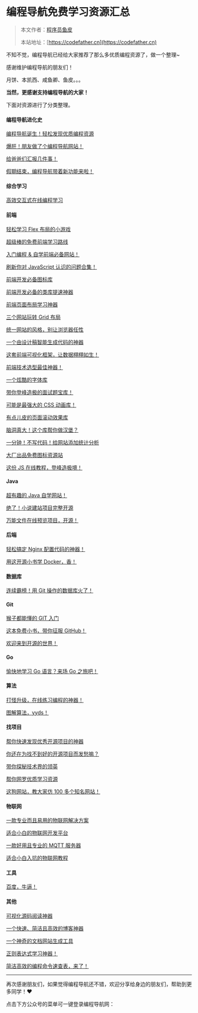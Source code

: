 # 编程导航免费学习资源汇总

> 本文作者：[程序员鱼皮](https://yuyuanweb.feishu.cn/wiki/Abldw5WkjidySxkKxU2cQdAtnah)
>
> 本站地址：[https://codefather.cn](https://codefather.cn)

不知不觉，编程导航已经给大家推荐了那么多优质编程资源了，做一个整理~

感谢维护编程导航的朋友们！

月饼、本凯西、咸鱼卿、鱼皮。。。

**当然，更感谢支持编程导航的大家！**

下面对资源进行了分类整理。

#### 编程导航进化史

[编程导航诞生！轻松发现优质编程资源](http://mp.weixin.qq.com/s?__biz=Mzg2NjU1MjU5Ng==&mid=2247483737&idx=1&sn=142847b292c06e40f58488cd52eef499&chksm=ce485f22f93fd634ca915f789bf865bcd964cf5f6222cf80291d80c413a0619234746bccd32c&scene=21#wechat_redirect)

[爆肝！朋友做了个编程导航网站！](http://mp.weixin.qq.com/s?__biz=Mzg2NjU1MjU5Ng==&mid=2247484304&idx=2&sn=46557a0ca488cfe3b0848ebf3602a04d&chksm=ce485debf93fd4fd0cb08da5ce6db3547020778b40214d3f1d6115339c897c62c96de2432d6b&scene=21#wechat_redirect)

[给爸爸们汇报几件事！](http://mp.weixin.qq.com/s?__biz=Mzg2NjU1MjU5Ng==&mid=2247484561&idx=1&sn=df9d06d7e4a76fbe44be7dba6a1009ee&chksm=ce485aeaf93fd3fcfc90d488ddbad1cf2564d915135ca19ae17ca3372ecd0c6721be187f581a&scene=21#wechat_redirect)

[假期结束，编程导航带着新功能来啦！](http://mp.weixin.qq.com/s?__biz=Mzg2NjU1MjU5Ng==&mid=2247484831&idx=1&sn=5e095bf053cfcd7c3dbd106b4960ef9b&chksm=ce485be4f93fd2f24c107489ccb1176621f34be6b2c0a6e988417f6094460e6bd9c2d1342797&scene=21#wechat_redirect)

#### 综合学习

[高效交互式在线编程学习](http://mp.weixin.qq.com/s?__biz=Mzg2NjU1MjU5Ng==&mid=2247483940&idx=1&sn=3f5d3e5ec5f210e70afaeceec4b3e22a&chksm=ce485c5ff93fd549164d8809112698f4147d80fd94bd6798532b9dee5e7b2df1d2d7085d0fca&scene=21#wechat_redirect)

#### 前端

[轻松学习 Flex 布局的小游戏](http://mp.weixin.qq.com/s?__biz=Mzg2NjU1MjU5Ng==&mid=2247483761&idx=1&sn=613cdbb481b1bc4db9acede93e8e0473&chksm=ce485f0af93fd61ca11421e89356608194e3e9c6a89a9d0cf5233e4bd266df3a8d43f73e042a&scene=21#wechat_redirect)

[超级棒的免费前端学习路线](http://mp.weixin.qq.com/s?__biz=Mzg2NjU1MjU5Ng==&mid=2247483773&idx=1&sn=545648e9b8a1fc5dfbf547356e422437&chksm=ce485f06f93fd61001e6aea9dfdcfe5c3044406ff49e81d42f39f2f0fe85832537fbfc57ef5b&scene=21#wechat_redirect)

[入门编程 & 自学前端必备网站！](http://mp.weixin.qq.com/s?__biz=Mzg2NjU1MjU5Ng==&mid=2247483805&idx=1&sn=84751162193f1b5f413f11847779a81a&chksm=ce485fe6f93fd6f0730f4e7e63f19bf55894a4929697b8c28a72458ec87f1a12f4f120ec3759&scene=21#wechat_redirect)

[刷新你对 JavaScript 认识的问题合集！](http://mp.weixin.qq.com/s?__biz=Mzg2NjU1MjU5Ng==&mid=2247483879&idx=1&sn=7b5e7a41d009f89ecd80e5624542da8d&chksm=ce485f9cf93fd68a43c1fb7454856096052793d87111a5747bcebe71cdc15d5bdbabadc15f88&scene=21#wechat_redirect)

[前端开发必备图标库](http://mp.weixin.qq.com/s?__biz=Mzg2NjU1MjU5Ng==&mid=2247483955&idx=1&sn=d91f059e4153880d1daf2939c43c708b&chksm=ce485c48f93fd55e1cb8d244701e101aac1470c4b44a3d53b3d054bdc8ef877cf761314c8ce1&scene=21#wechat_redirect)

[前端开发必备的类库提速神器](http://mp.weixin.qq.com/s?__biz=Mzg2NjU1MjU5Ng==&mid=2247483956&idx=1&sn=5182daacca257abe27d3e901e0eae4e6&chksm=ce485c4ff93fd5595603c71f2bea6a97beb957a9eb26fe5421a4a16109c3c88abd3024beaffe&scene=21#wechat_redirect)

[前端页面布局学习神器](http://mp.weixin.qq.com/s?__biz=Mzg2NjU1MjU5Ng==&mid=2247484123&idx=1&sn=89b54cd07f552bfe938f3568875abea2&chksm=ce485ca0f93fd5b68387da99bb45f9c5ac8d6693feecd082d1c2e652832feb31120098761c2c&scene=21#wechat_redirect)

[三个网站玩转 Grid 布局](http://mp.weixin.qq.com/s?__biz=Mzg2NjU1MjU5Ng==&mid=2247484138&idx=1&sn=4a7f1767348135ca3567438bf00f18ee&chksm=ce485c91f93fd5878931dacc9faf64a67cdf8c9d0c57d5b057584bd1f7f40b271ea5c43b6e27&scene=21#wechat_redirect)

[统一网站的风格，别让浏览器任性](http://mp.weixin.qq.com/s?__biz=Mzg2NjU1MjU5Ng==&mid=2247484166&idx=1&sn=071e3d013d93d650d7d49cc694c4eaa1&chksm=ce485d7df93fd46bf8de84909aad26bd03110c72e93a0e3b89c4d20a5ee0d91d40f7bfb5d2bc&scene=21#wechat_redirect)

[一个由设计稿智能生成代码的神器](http://mp.weixin.qq.com/s?__biz=Mzg2NjU1MjU5Ng==&mid=2247484176&idx=1&sn=729fcf3b7c3e6cdd8447291afa93cb73&chksm=ce485d6bf93fd47dc6ad665939ac5dbc30704ecc06b6565c7ddc44d3a8672255c7a581e838f5&scene=21#wechat_redirect)

[这套前端可视化框架，让数据栩栩如生！](http://mp.weixin.qq.com/s?__biz=Mzg2NjU1MjU5Ng==&mid=2247484198&idx=1&sn=aadacc0652c30a14a075e1bf8af0900c&chksm=ce485d5df93fd44ba33941140576e5874765a42bff225b3d7e7eb06b149f83c82cf6f9d43b2b&scene=21#wechat_redirect)

[前端技术选型最佳神器！](http://mp.weixin.qq.com/s?__biz=Mzg2NjU1MjU5Ng==&mid=2247484346&idx=1&sn=dd9faefa94872b631364ff3a2528a935&chksm=ce485dc1f93fd4d7f79ada30cf9e800fda26fd5128550d431252a277be7ee472ce2bc718e1c5&scene=21#wechat_redirect)

[一个炫酷的字体库](http://mp.weixin.qq.com/s?__biz=Mzg2NjU1MjU5Ng==&mid=2247484357&idx=1&sn=4e100dbe5f37eb097b042dd3b875b0de&chksm=ce485dbef93fd4a8c21fdee39415175066398b3d6dc499a8829dd5eb6956cfbed32377efbc7a&scene=21#wechat_redirect)

[带你登峰造极的面试题宝库！](http://mp.weixin.qq.com/s?__biz=Mzg2NjU1MjU5Ng==&mid=2247484527&idx=1&sn=d57f493db1a93dbc2f6b8deba59d8440&chksm=ce485a14f93fd30219ef4c075b9ce212e670b688ad732b3f3af5965f07917f75d389580d5afc&scene=21#wechat_redirect)

[可能是最强大的 CSS 动画库！](http://mp.weixin.qq.com/s?__biz=Mzg2NjU1MjU5Ng==&mid=2247484542&idx=1&sn=d06119b5a90263b9fa9e660f800f8d96&chksm=ce485a05f93fd313d943e089af87a5092efba343d44955ec313ff1fc07a697af1c669aacc349&scene=21#wechat_redirect)

[有点儿皮的页面滚动效果库](http://mp.weixin.qq.com/s?__biz=Mzg2NjU1MjU5Ng==&mid=2247484599&idx=1&sn=30009814b608578ff246c6b6056500b9&chksm=ce485accf93fd3dad8f9a978920780f279d3ae09624d66c8e272e53789b2cae2cf56a0a0f7c6&scene=21#wechat_redirect)

[脑洞真大！这个库帮你做汉堡？](http://mp.weixin.qq.com/s?__biz=Mzg2NjU1MjU5Ng==&mid=2247484629&idx=1&sn=8b408bdf596174238c2563a623a841fc&chksm=ce485aaef93fd3b89fa94b71d0d5029dc6ed0e2e2420bf3febb0dcdc7ac16aafd462e0ea8b6f&scene=21#wechat_redirect)

[一分钟！不写代码！给网站添加统计分析](http://mp.weixin.qq.com/s?__biz=Mzg2NjU1MjU5Ng==&mid=2247484670&idx=1&sn=8444d591c2ef8abd0148b83e2db175b2&chksm=ce485a85f93fd3930d3dd88722e58052a56f9c83bff5fefa10db635e3f49780be08beb4a2d81&scene=21#wechat_redirect)

[大厂出品免费图标资源站](http://mp.weixin.qq.com/s?__biz=Mzg2NjU1MjU5Ng==&mid=2247484730&idx=1&sn=cea7fe02acb19f54ac3cb9392bb9ecc4&chksm=ce485b41f93fd25728ae7d3cc76e667b1a8b9e78a6d912a3313c84c90ce39e818c8567961b54&scene=21#wechat_redirect)

[这份 JS 在线教程，登峰造极境！](http://mp.weixin.qq.com/s?__biz=Mzg2NjU1MjU5Ng==&mid=2247484794&idx=1&sn=eaa39aa018c8fe49d6b0b8b8974197d0&chksm=ce485b01f93fd2175a253d58fe8e31a8796e6af2e8e01f263466e860570c255602093a08c990&scene=21#wechat_redirect)

#### Java

[超有趣的 Java 自学网站！](http://mp.weixin.qq.com/s?__biz=Mzg2NjU1MjU5Ng==&mid=2247483795&idx=1&sn=e897409037744a023d2f4b8693c4c43c&chksm=ce485fe8f93fd6fed029d6f9716a3687d2f4547586b2756afa52a6f5ccad003225516d1413cf&scene=21#wechat_redirect)

[绝了！小说建站项目完整开源](http://mp.weixin.qq.com/s?__biz=Mzg2NjU1MjU5Ng==&mid=2247484773&idx=1&sn=de7f697db9613ba1784bf665d72ab1c6&chksm=ce485b1ef93fd208bfd3aebe56d7a1236532f307971604fc42d4d272ad2ead8f248520d70c0a&scene=21#wechat_redirect)

[万能文件在线预览项目，开源！](http://mp.weixin.qq.com/s?__biz=Mzg2NjU1MjU5Ng==&mid=2247484887&idx=1&sn=2f31c9cd7e732c2a9f81b968d6c108f1&chksm=ce485bacf93fd2ba7497eec2be708aa4e13b89addd4da8a047e7024a586450e246f32af955bf&scene=21#wechat_redirect)

#### 后端

[轻松搞定 Nginx 配置代码的神器！](http://mp.weixin.qq.com/s?__biz=Mzg2NjU1MjU5Ng==&mid=2247484369&idx=1&sn=da9d7ee4a589cfab9eb7ab0f629f3211&chksm=ce485daaf93fd4bc3ec63a164603921e20c91e31410b7e0fec73b69fb57d15f90ba121af8f5e&scene=21#wechat_redirect)

[用这开源小书学 Docker，香！](http://mp.weixin.qq.com/s?__biz=Mzg2NjU1MjU5Ng==&mid=2247485084&idx=1&sn=b8b1a2468424127f3f4c0d6302f93ae9&chksm=ce4858e7f93fd1f13fb9f9de2ac00396d32ffd30047714a2d4377a84c5f33c15801a6556cbaf&scene=21#wechat_redirect)

#### 数据库

[连续霸榜！用 Git 操作的数据库火了！](http://mp.weixin.qq.com/s?__biz=Mzg2NjU1MjU5Ng==&mid=2247484108&idx=1&sn=096c6d94cda00471aaad065306ae0782&chksm=ce485cb7f93fd5a1a78791473aef23d08f501dbe9fee51201d483cf48cf89170b5ba88831410&scene=21#wechat_redirect)

#### Git

[猴子都能懂的 GIT 入门](http://mp.weixin.qq.com/s?__biz=Mzg2NjU1MjU5Ng==&mid=2247483783&idx=1&sn=5226559521b3090958f93e33cbdf0a9c&chksm=ce485ffcf93fd6ea8724a2e77f51a47b1e320ea21a6bc8954ba69086bae85e7ad05176104020&scene=21#wechat_redirect)

[这本免费小书，带你征服 GitHub！](http://mp.weixin.qq.com/s?__biz=Mzg2NjU1MjU5Ng==&mid=2247484264&idx=1&sn=a757c130b5122153ec98f8d9e74835d3&chksm=ce485d13f93fd40543bda831c28ac48854177e4fd45d42779ceb2729cf7f942e34ffcf6da180&scene=21#wechat_redirect)

[欢迎来到开源的世界！](http://mp.weixin.qq.com/s?__biz=Mzg2NjU1MjU5Ng==&mid=2247485198&idx=1&sn=4271686d6da21c6894bf99ca9dc36ed0&chksm=ce485975f93fd0639fd20545588f22d448a68c750c07226056cc7fe1de1125fc657c99fcc5b8&scene=21#wechat_redirect)

#### Go

[愉快地学习 Go 语言？来场 Go 之旅吧！](http://mp.weixin.qq.com/s?__biz=Mzg2NjU1MjU5Ng==&mid=2247484247&idx=1&sn=aea6729b49a748107cca1869cde99d3d&chksm=ce485d2cf93fd43a28fe5ce52e7b8c51a45723d75809bab5bb89173ac8a6de6b459d851b1326&scene=21#wechat_redirect)

#### 算法

[打怪升级，在线练习编程的神器！](http://mp.weixin.qq.com/s?__biz=Mzg2NjU1MjU5Ng==&mid=2247483820&idx=1&sn=4ad8783f643ec3585416c6d3f27ddd8b&chksm=ce485fd7f93fd6c1e821c8684e9f300afbf74b3253be622ff029816932f6f1644feb3f803103&scene=21#wechat_redirect)

[图解算法，yyds！](http://mp.weixin.qq.com/s?__biz=Mzg2NjU1MjU5Ng==&mid=2247485117&idx=1&sn=89d5b5824393ef02ade24ad8c2bd26fc&chksm=ce4858c6f93fd1d018e5bd9fcc08ad3822e7039c64110c6663ecef80b4e4de67347c78479806&scene=21#wechat_redirect)

#### 找项目

[帮你快速发现优秀开源项目的神器](http://mp.weixin.qq.com/s?__biz=Mzg2NjU1MjU5Ng==&mid=2247483754&idx=1&sn=2b3da1fc2a410332bfc93a49ba13bfa3&chksm=ce485f11f93fd607366517f27ee548c496e8d339f6daab80c6372314ea0327a5cbec3f1fb9af&scene=21#wechat_redirect)

[你还在为找不到好的开源项目而发愁嘛？](http://mp.weixin.qq.com/s?__biz=Mzg2NjU1MjU5Ng==&mid=2247483921&idx=1&sn=0aa5490f874e239603a3d21f7b7b9f8b&chksm=ce485c6af93fd57c8a9241cd42a63ca788e9de92079a7d7219c57f5c977ddc6d3af09204b6bf&scene=21#wechat_redirect)

[带你探秘技术界的领英](http://mp.weixin.qq.com/s?__biz=Mzg2NjU1MjU5Ng==&mid=2247484075&idx=1&sn=ce017a792257ec58cea895d23a3278dc&chksm=ce485cd0f93fd5c63cef76d59e823f8f16e5f5409013d7a2cdcd240422014cbaaf0a033fa0e1&scene=21#wechat_redirect)

[帮你网罗优质学习资源](http://mp.weixin.qq.com/s?__biz=Mzg2NjU1MjU5Ng==&mid=2247484136&idx=1&sn=f07f656a0d2d48e4cc6baba25fc5e4d2&chksm=ce485c93f93fd5851dccd2132c0537d72eca3488ba0845a0b57360419ed105f63a0be0a05499&scene=21#wechat_redirect)

[这狗网站，教大家仿 100 多个知名网站！](http://mp.weixin.qq.com/s?__biz=Mzg2NjU1MjU5Ng==&mid=2247484848&idx=1&sn=db8a2d1f9d2c13f263ddbd0dcafa9175&chksm=ce485bcbf93fd2ddc3b4510a771c12742bdc6ac98393d9a9cf967a6b2242618c2ae95e4fa179&scene=21#wechat_redirect)

#### 物联网

[一款专业而且易用的物联网解决方案](http://mp.weixin.qq.com/s?__biz=Mzg2NjU1MjU5Ng==&mid=2247484074&idx=1&sn=c8aa27e7bdbfa491a64451e144565ca3&chksm=ce485cd1f93fd5c76f7d96f7b2bd8e48bba36f09f3154c912d2969dc11868791f17ea41fb776&scene=21#wechat_redirect)

[适合小白的物联网开发平台](http://mp.weixin.qq.com/s?__biz=Mzg2NjU1MjU5Ng==&mid=2247484165&idx=1&sn=458477017d2b3484628ed726f45cc7a4&chksm=ce485d7ef93fd468742627f082263ade8943fc5ff9885e5759d699b5c43de90297af2b7fa2c7&scene=21#wechat_redirect)

[一款好用且专业的 MQTT 服务器](http://mp.weixin.qq.com/s?__biz=Mzg2NjU1MjU5Ng==&mid=2247484304&idx=1&sn=ad65f94ee6a7ff9dfbbef142712b0cb4&chksm=ce485debf93fd4fda124ef7b377d1a77aab342a331ded823b99abf691d206867ba39daec1e11&scene=21#wechat_redirect)

[适合小白入坑的物联网教程](http://mp.weixin.qq.com/s?__biz=Mzg2NjU1MjU5Ng==&mid=2247484255&idx=1&sn=86d24faae134470746ceb91d5ce70442&chksm=ce485d24f93fd432a1a0b611d62ce58b1c881aad018171ff1cc2cfe88795a87c0ec7ab4f20d3&scene=21#wechat_redirect)

#### 工具

[百度，牛逼！](http://mp.weixin.qq.com/s?__biz=Mzg2NjU1MjU5Ng==&mid=2247485101&idx=1&sn=ced9577d526ee20198b79051b1d66c6d&chksm=ce4858d6f93fd1c0dac1ae42e49c134abea16ec853925760b3c60ffe008741427567e9444e9a&scene=21#wechat_redirect)

#### 其他

[可视化源码阅读神器](http://mp.weixin.qq.com/s?__biz=Mzg2NjU1MjU5Ng==&mid=2247483957&idx=1&sn=691d6555580ee0fffd91dee6833bae87&chksm=ce485c4ef93fd558bc2702035e9f97eee3823f85f001e44e5fb8aee621d9e69c9412e6f5fa0c&scene=21#wechat_redirect)

[一个快速、简洁且高效的博客神器](http://mp.weixin.qq.com/s?__biz=Mzg2NjU1MjU5Ng==&mid=2247483958&idx=1&sn=5fc414da6c0515f23e1d4c36ce43a6b1&chksm=ce485c4df93fd55b15d02c3224ecb2ff35d46e241aeb3088b0e5b338028d591a58a37e5e8a4f&scene=21#wechat_redirect)

[一个神奇的文档网站生成工具](http://mp.weixin.qq.com/s?__biz=Mzg2NjU1MjU5Ng==&mid=2247484124&idx=1&sn=2c5a57b8046932035b77b2633c3c4753&chksm=ce485ca7f93fd5b191f7bbb3784cdbfc549924fda88d56710325d18de4b4e3dd9232c90f2593&scene=21#wechat_redirect)

[正则表达式学习神器！](http://mp.weixin.qq.com/s?__biz=Mzg2NjU1MjU5Ng==&mid=2247484426&idx=1&sn=d2f58c2636f00e87ff3dde1665289bc6&chksm=ce485a71f93fd3676d36d50c2511a382254f47d28755bb55ba376101d8fe63123c06da6748d7&scene=21#wechat_redirect)

[简洁高效的编程命令速查表，来了！
](http://mp.weixin.qq.com/s?__biz=Mzg2NjU1MjU5Ng==&mid=2247484866&idx=1&sn=6970c2d3c895044ec19eb44b9e19195c&chksm=ce485bb9f93fd2afe1d8e48ddc8d859804cbdac9c29401a7ec0b92633ad340a83f2a90c2e63b&scene=21#wechat_redirect)



------



再次感谢朋友们，如果觉得编程导航还不错，欢迎分享给身边的朋友们，帮助到更多同学！❤️

点击下方公众号的菜单可一键登录编程导航网：